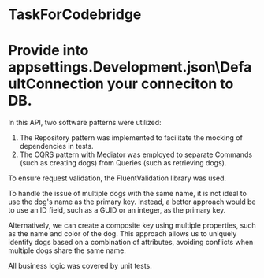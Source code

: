 # TaskForCodebridge

# Provide into appsettings.Development.json\DefaultConnection your conneciton to DB.

In this API, two software patterns were utilized:

1. The Repository pattern was implemented to facilitate the mocking of dependencies in tests.
2. The CQRS pattern with Mediator was employed to separate Commands (such as creating dogs) from Queries (such as retrieving dogs).

To ensure request validation, the FluentValidation library was used.

To handle the issue of multiple dogs with the same name, it is not ideal to use the dog's name as the primary key. Instead, a better approach would be to use an ID field, such as a GUID or an integer, as the primary key.

Alternatively, we can create a composite key using multiple properties, such as the name and color of the dog. This approach allows us to uniquely identify dogs based on a combination of attributes, avoiding conflicts when multiple dogs share the same name.

All business logic was covered by unit tests.
